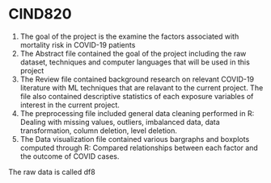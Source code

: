 # CIND820
1. The goal of the project is the examine the factors associated with mortality risk in COVID-19 patients
2. The Abstract file contained the goal of the project including the raw dataset, techniques and computer languages that will be used in this project
3. The Review file contained background research on relevant COVID-19 literature with ML techniques that are relavant to the current project. 
   The file also contained descriptive statistics of each exposure variables of interest in the current project.
4. The preprocessing file included general data cleaning performed in R: 
   Dealing with missing values, outliers, imbalanced data, data transformation, column deletion, level deletion.
5. The Data visualization file contained various bargraphs and boxplots computed through R:
   Compared relationships between each factor and the outcome of COVID cases.


The raw data is called df8
